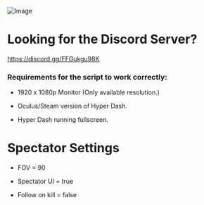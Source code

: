 ![Image](https://imgur.com/zRomQ6G.png)
# Looking for the Discord Server?
https://discord.gg/FFGukgu98K

### Requirements for the script to work correctly:

- 1920 x 1080p Monitor (Only available resolution.)

- Oculus/Steam version of Hyper Dash.

- Hyper Dash running fullscreen.


# Spectator Settings
- FOV = 90

- Spectator UI = true

- Follow on kill = false
